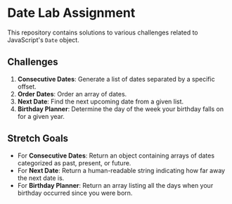 # Date Lab Assignment

This repository contains solutions to various challenges related to JavaScript's `Date` object.

## Challenges

1. **Consecutive Dates**: Generate a list of dates separated by a specific offset.
2. **Order Dates**: Order an array of dates.
3. **Next Date**: Find the next upcoming date from a given list.
4. **Birthday Planner**: Determine the day of the week your birthday falls on for a given year.

## Stretch Goals

- For **Consecutive Dates**: Return an object containing arrays of dates categorized as past, present, or future.
- For **Next Date**: Return a human-readable string indicating how far away the next date is.
- For **Birthday Planner**: Return an array listing all the days when your birthday occurred since you were born.
